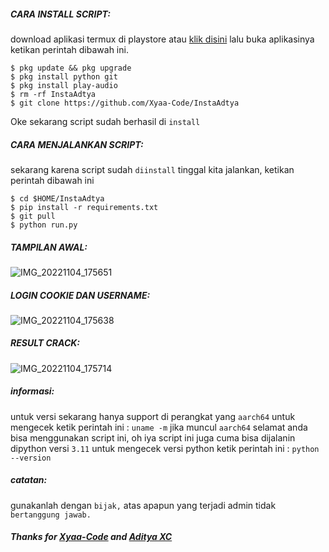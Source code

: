 <h5 align="left">CARA INSTALL SCRIPT:</h5>

download aplikasi termux di playstore atau <a href="https://f-droid.org/en/packages/com.termux/">klik disini</a> lalu buka aplikasinya ketikan perintah dibawah ini.


    $ pkg update && pkg upgrade
    $ pkg install python git
    $ pkg install play-audio
    $ rm -rf InstaAdtya
    $ git clone https://github.com/Xyaa-Code/InstaAdtya

 Oke sekarang script sudah berhasil di ```install```

<h5 align="left">CARA MENJALANKAN SCRIPT:</h5>

sekarang karena script sudah ```diinstall``` tinggal kita jalankan, ketikan perintah dibawah ini

    $ cd $HOME/InstaAdtya
    $ pip install -r requirements.txt
    $ git pull
    $ python run.py


<h5 align="left">TAMPILAN AWAL:</h5>

![IMG_20221104_175651](https://user-images.githubusercontent.com/109187416/199957026-51642f79-3e9a-4941-8b00-c0350fc6c26e.jpg)

<h5 align="left">LOGIN COOKIE DAN USERNAME:</h5>

![IMG_20221104_175638](https://user-images.githubusercontent.com/109187416/199957086-a4d401ca-9541-4ce5-a348-6f588d9c40f4.jpg)

<h5 align="left">RESULT CRACK:</h5>

![IMG_20221104_175714](https://user-images.githubusercontent.com/109187416/199957122-98d00ba6-54a8-49be-b322-cc080928264f.jpg)


<h5 align="left">informasi:</h5>

untuk versi sekarang hanya support di perangkat yang ```aarch64``` untuk mengecek ketik perintah ini : ```uname -m``` jika muncul ```aarch64``` selamat anda bisa menggunakan script ini, oh iya script ini juga cuma bisa dijalanin dipython versi ```3.11``` untuk mengecek versi python ketik perintah ini : ```python --version```

<h5 align="left">catatan:</h5>

gunakanlah dengan ```bijak,``` atas apapun yang terjadi admin tidak ```bertanggung jawab.```

<h5 align="left">Thanks for <a href="https://github.com/Xyaa-Code">Xyaa-Code</a> and <a href="https://github.com/AdtyaXC">Aditya XC</a></h5>

